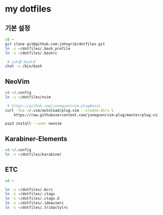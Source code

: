 # my dotfiles

## 기본 설정

```bash
cd ~
git clone git@github.com:johngrib/dotfiles.git
ln -s ~/dotfiles/.bash_profile
ln -s ~/dotfiles/.bashrc

 # zsh을 bash로
chsh -s /bin/bash
```

## NeoVim

```bash
cd ~/.config
ln -s ~/dotfiles/nvim

 # https://github.com/junegunn/vim-plug#unix
curl -fLo ~/.vim/autoload/plug.vim --create-dirs \
    https://raw.githubusercontent.com/junegunn/vim-plug/master/plug.vim

pip3 install --user neovim
```

## Karabiner-Elements

```bash
cd ~/.config
ln -s ~/dotfiles/karabiner
```

## ETC

```bash
cd ~

ln -s ~/dotfiles/.bcrc
ln -s ~/dotfiles/.ctags
ln -s ~/dotfiles/.ctags.d
ln -s ~/dotfiles/.ideavimrc
ln -s ~/dotfiles/.tridactylrc
```

